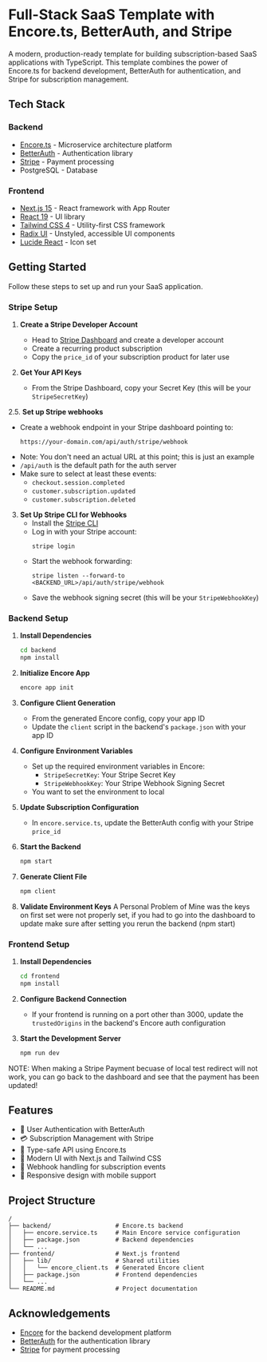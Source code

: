 # Full-Stack SaaS Template with Encore.ts, BetterAuth, and Stripe

A modern, production-ready template for building subscription-based SaaS applications with TypeScript. This template combines the power of Encore.ts for backend development, BetterAuth for authentication, and Stripe for subscription management.

## Tech Stack

### Backend
- [Encore.ts](https://encore.dev/) - Microservice architecture platform
- [BetterAuth](https://github.com/better-auth/better-auth) - Authentication library
- [Stripe](https://stripe.com/) - Payment processing
- PostgreSQL - Database

### Frontend
- [Next.js 15](https://nextjs.org/) - React framework with App Router
- [React 19](https://react.dev/) - UI library
- [Tailwind CSS 4](https://tailwindcss.com/) - Utility-first CSS framework
- [Radix UI](https://www.radix-ui.com/) - Unstyled, accessible UI components
- [Lucide React](https://lucide.dev/) - Icon set

## Getting Started

Follow these steps to set up and run your SaaS application.

### Stripe Setup

1. **Create a Stripe Developer Account**
    - Head to [Stripe Dashboard](https://dashboard.stripe.com/register) and create a developer account
    - Create a recurring product subscription
    - Copy the `price_id` of your subscription product for later use

2. **Get Your API Keys**
    - From the Stripe Dashboard, copy your Secret Key (this will be your `StripeSecretKey`)

2.5. **Set up Stripe webhooks**
   - Create a webhook endpoint in your Stripe dashboard pointing to:
     ```
     https://your-domain.com/api/auth/stripe/webhook
     ```
   - Note: You don't need an actual URL at this point; this is just an example
   - `/api/auth` is the default path for the auth server
   - Make sure to select at least these events:
     * `checkout.session.completed`
     * `customer.subscription.updated`
     * `customer.subscription.deleted`

3. **Set Up Stripe CLI for Webhooks**
    - Install the [Stripe CLI](https://stripe.com/docs/stripe-cli)
    - Log in with your Stripe account:
      ```
      stripe login
      ```
    - Start the webhook forwarding:
      ```
      stripe listen --forward-to <BACKEND_URL>/api/auth/stripe/webhook
      ```
    - Save the webhook signing secret (this will be your `StripeWebhookKey`)

### Backend Setup

1. **Install Dependencies**
   ```bash
   cd backend
   npm install
   ```

2. **Initialize Encore App**
   ```bash
   encore app init
   ```

3. **Configure Client Generation**
    - From the generated Encore config, copy your app ID
    - Update the `client` script in the backend's `package.json` with your app ID

4. **Configure Environment Variables**
    - Set up the required environment variables in Encore:
        - `StripeSecretKey`: Your Stripe Secret Key
        - `StripeWebhookKey`: Your Stripe Webhook Signing Secret
    - You want to set the environment to local

5. **Update Subscription Configuration**
    - In `encore.service.ts`, update the BetterAuth config with your Stripe `price_id`

6. **Start the Backend**
   ```bash
   npm start
   ```

7. **Generate Client File**
   ```bash
   npm client
   ```

8. **Validate Environment Keys**
   A Personal Problem of Mine was the keys on first set were not properly set, if you had to go into the dashboard to update make sure after setting you rerun the backend (npm start)

### Frontend Setup

1. **Install Dependencies**
   ```bash
   cd frontend
   npm install
   ```

2. **Configure Backend Connection**
    - If your frontend is running on a port other than 3000, update the `trustedOrigins` in the backend's Encore auth configuration

3. **Start the Development Server**
   ```bash
   npm run dev
   ```
NOTE: When making a Stripe Payment becuase of local test redirect will not work, you can go back to the dashboard and see that the payment has been updated!

## Features

- 🔐 User Authentication with BetterAuth
- 💳 Subscription Management with Stripe
- 🚀 Type-safe API using Encore.ts
- 🎨 Modern UI with Next.js and Tailwind CSS
- 🔄 Webhook handling for subscription events
- 📱 Responsive design with mobile support

## Project Structure

```
/
├── backend/                  # Encore.ts backend
│   ├── encore.service.ts     # Main Encore service configuration
│   ├── package.json          # Backend dependencies
│   └── ...
├── frontend/                 # Next.js frontend
│   ├── lib/                  # Shared utilities
│   │   └── encore_client.ts  # Generated Encore client
│   ├── package.json          # Frontend dependencies
│   └── ...
└── README.md                 # Project documentation
```

## Acknowledgements

- [Encore](https://encore.dev/) for the backend development platform
- [BetterAuth](https://better-auth.com) for the authentication library
- [Stripe](https://stripe.com/) for payment processing
